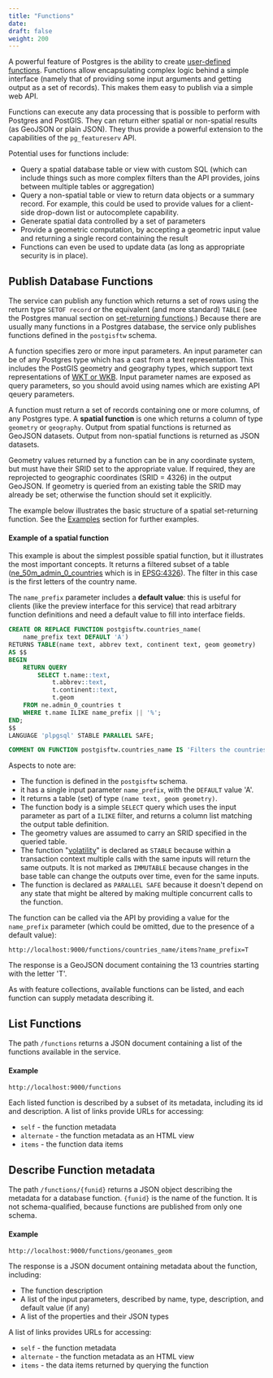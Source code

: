 ```yaml
---
title: "Functions"
date:
draft: false
weight: 200
---
```


A powerful feature of Postgres is the ability to create
[user-defined functions](https://www.postgresql.org/docs/current/xfunc.html).
Functions allow encapsulating complex logic behind a simple
interface (namely that of providing some input arguments
and getting output as a set of records).
This makes them easy to publish via a simple web API.

Functions can execute any data processing that is
possible to perform with Postgres and PostGIS.
They can return either spatial or non-spatial results
(as GeoJSON or plain JSON).
They thus provide a powerful extension to the capabilities of
the `pg_featureserv` API.

Potential uses for functions include:

* Query a spatial database table or view with custom SQL
  (which can include things such as more complex filters than the API provides,
  joins between multiple tables or aggregation)
* Query a non-spatial table or view to return data objects or a summary record.
  For example, this could be used to provide values for a client-side drop-down list or autocomplete capability.
* Generate spatial data controlled by a set of parameters
* Provide a geometric computation,
  by accepting a geometric input value and returning a single record containing the result
* Functions can even be used to update data (as long as appropriate security is in place).

## Publish Database Functions

The service can publish any function which returns a set of rows
using the return type `SETOF record`
or the equivalent (and more standard) `TABLE`
(see the Postgres manual section on [set-returning functions](https://www.postgresql.org/docs/current/xfunc-sql.html#XFUNC-SQL-FUNCTIONS-RETURNING-SET).)
Because there are usually many functions in a Postgres database,
the service only publishes functions defined in the `postgisftw` schema.

A function specifies zero or more input parameters.
An input parameter can be of any Postgres type
which has a cast from a text representation.  This includes the PostGIS geometry
and geography types, which support text representations of
[WKT or WKB](https://postgis.net/docs/manual-3.0/using_postgis_dbmanagement.html#OpenGISWKBWKT).
Input parameter names are exposed as query parameters,
so you should avoid using names which are existing API qeuery parameters.

A function must return a set of records containing one or more
columns, of any Postgres type.
A **spatial function** is one which returns a column of type `geometry` or `geography`.
Output from spatial functions is returned as GeoJSON datasets.
Output from non-spatial functions is returned as JSON datasets.

Geometry values returned by a function can be in any coordinate system,
but must have their SRID set to the appropriate value.
If required, they are reprojected to geographic coordinates (SRID = 4326) in the output GeoJSON.
If geometry is queried from an existing table the SRID may already be set;
otherwise the function should set it explicitly.

The example below illustrates
the basic structure of a spatial set-returning function.
See the [Examples](/examples/) section for further examples.

#### Example of a spatial function

This example is about the simplest possible spatial function,
but it illustrates the most important concepts.
It returns a filtered subset of a table ([ne_50m_admin_0_countries](https://www.naturalearthdata.com/http//www.naturalearthdata.com/download/50m/cultural/ne_50m_admin_0_countries.zip) which is in [EPSG:4326](https://epsg.io/4326)).
The filter in this case is the first letters of the country name.

The `name_prefix` parameter includes a **default value**: this is useful for clients
(like the preview interface for this service)
that read arbitrary function definitions and need a default value to fill into interface fields.

```sql
CREATE OR REPLACE FUNCTION postgisftw.countries_name(
	name_prefix text DEFAULT 'A')
RETURNS TABLE(name text, abbrev text, continent text, geom geometry)
AS $$
BEGIN
	RETURN QUERY
		SELECT t.name::text,
            t.abbrev::text,
            t.continent::text,
            t.geom
    FROM ne.admin_0_countries t
    WHERE t.name ILIKE name_prefix || '%';
END;
$$
LANGUAGE 'plpgsql' STABLE PARALLEL SAFE;

COMMENT ON FUNCTION postgisftw.countries_name IS 'Filters the countries table by the initial letters of the name using the "name_prefix" parameter.';
```

Aspects to note are:

* The function is defined in the `postgisftw` schema.
* it has a single input parameter `name_prefix`, with the `DEFAULT` value 'A'.
* It returns a table (set) of type `(name text, geom geometry)`.
* The function body is a simple `SELECT` query which uses the input parameter as part of a `ILIKE` filter,
  and returns a column list matching the output table definition.
* The geometry values are assumed to carry an SRID specified in the queried table.
* The function "[volatility](https://www.postgresql.org/docs/current/xfunc-volatility.html)" is declared as `STABLE` because within a transaction context multiple calls with the same inputs will return the same outputs. It is not marked as `IMMUTABLE` because changes in the base table can change the outputs over time, even for the same inputs.
* The function is declared as `PARALLEL SAFE` because it doesn't depend on any state that might be altered by making multiple concurrent calls to the function.

The function can be called via the API by providing a value for the `name_prefix` parameter
(which could be omitted, due to the presence of a default value):

```
http://localhost:9000/functions/countries_name/items?name_prefix=T
```

The response is a GeoJSON document containing the 13 countries starting with the letter 'T'.

As with feature collections, available functions can be listed,
and each function can supply metadata describing it.

## List Functions

The path `/functions` returns a JSON document
containing a list of the functions available in the service.

#### Example
```
http://localhost:9000/functions
```

Each listed function is described by a subset of its metadata,
including its id and description.
A list of links provide URLs for accessing:

* `self` - the function metadata
* `alternate` - the function metadata as an HTML view
* `items` - the function data items


## Describe Function metadata

The path `/functions/{funid}` returns a JSON object describing
the metadata for a database function.
`{funid}` is the name of the function.
It is not schema-qualified, because functions
are published from only one schema.

#### Example
```
http://localhost:9000/functions/geonames_geom
```

The response is a JSON document ontaining metadata about the function, including:

* The function description
* A list of the input parameters, described by name, type, description, and default value (if any)
* A list of the properties and their JSON types

A list of links provides URLs for accessing:

* `self` - the function metadata
* `alternate` - the function metadata as an HTML view
* `items` - the data items returned by querying the function
